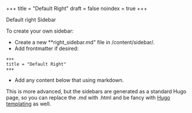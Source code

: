+++
title = "Default Right"
draft = false
noindex = true
+++  
  
Default right Sidebar

To create your own sidebar:

- Create a new **right_sidebar.md" file in /content/sidebar/.
- Add frontmatter if desired:

```text
+++
title = "Default Right"
+++  
```

- Add any content below that using markdown.

This is more advanced, but the sidebars are generated as a standard Hugo page, so you can replace the .md with .html and be fancy with [Hugo templating](https://gohugo.io/templates/) as well.
